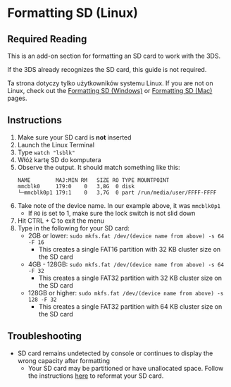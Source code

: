 # Formatting SD (Linux)

## Required Reading

This is an add-on section for formatting an SD card to work with the 3DS.

If the 3DS already recognizes the SD card, this guide is not required.

Ta strona dotyczy tylko użytkowników systemu Linux. If you are not on Linux, check out the [Formatting SD (Windows)](formatting-sd-\(windows\)) or [Formatting SD (Mac)](formatting-sd-\(mac\)) pages.

## Instructions

1. Make sure your SD card is **not** inserted
2. Launch the Linux Terminal
3. Type `watch "lsblk"`
4. Włóż kartę SD do komputera
5. Observe the output. It should match something like this:
   ```
   NAME        MAJ:MIN RM   SIZE RO TYPE MOUNTPOINT
   mmcblk0     179:0    0   3,8G  0 disk
   └─mmcblk0p1 179:1    0   3,7G  0 part /run/media/user/FFFF-FFFF
   ```
6. Take note of the device name. In our example above, it was `mmcblk0p1`
   - If `RO` is set to 1, make sure the lock switch is not slid down
7. Hit CTRL + C to exit the menu
8. Type in the following for your SD card:
   - 2GB or lower: `sudo mkfs.fat /dev/(device name from above) -s 64 -F 16`
     - This creates a single FAT16 partition with 32 KB cluster size on the SD card
   - 4GB - 128GB: `sudo mkfs.fat /dev/(device name from above) -s 64 -F 32`
     - This creates a single FAT32 partition with 32 KB cluster size on the SD card
   - 128GB or higher: `sudo mkfs.fat /dev/(device name from above) -s 128 -F 32`
     - This creates a single FAT32 partition with 64 KB cluster size on the SD card

## Troubleshooting

- SD card remains undetected by console or continues to display the wrong capacity after formatting
  - Your SD card may be partitioned or have unallocated space. Follow the instructions [here](https://wiki.hacks.guide/wiki/SD_Clean/Linux) to reformat your SD card.
